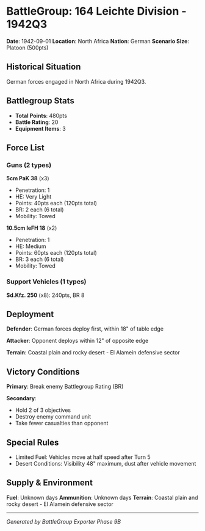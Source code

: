 # BattleGroup: 164 Leichte Division - 1942Q3

**Date**: 1942-09-01
**Location**: North Africa
**Nation**: German
**Scenario Size**: Platoon (500pts)

## Historical Situation

German forces engaged in North Africa during 1942Q3.

## Battlegroup Stats

- **Total Points**: 480pts
- **Battle Rating**: 20
- **Equipment Items**: 3

## Force List

### Guns (2 types)

**5cm PaK 38** (x3)
- Penetration: 1
- HE: Very Light
- Points: 40pts each (120pts total)
- BR: 2 each (6 total)
- Mobility: Towed

**10.5cm leFH 18** (x2)
- Penetration: 1
- HE: Medium
- Points: 60pts each (120pts total)
- BR: 3 each (6 total)
- Mobility: Towed

### Support Vehicles (1 types)

**Sd.Kfz. 250** (x8): 240pts, BR 8

## Deployment

**Defender**: German forces deploy first, within 18" of table edge

**Attacker**: Opponent deploys within 12" of opposite edge

**Terrain**: Coastal plain and rocky desert - El Alamein defensive sector

## Victory Conditions

**Primary**: Break enemy Battlegroup Rating (BR)

**Secondary**:
- Hold 2 of 3 objectives
- Destroy enemy command unit
- Take fewer casualties than opponent

## Special Rules

- Limited Fuel: Vehicles move at half speed after Turn 5
- Desert Conditions: Visibility 48" maximum, dust after vehicle movement

## Supply & Environment

**Fuel**: Unknown days
**Ammunition**: Unknown days
**Terrain**: Coastal plain and rocky desert - El Alamein defensive sector

---

*Generated by BattleGroup Exporter Phase 9B*
